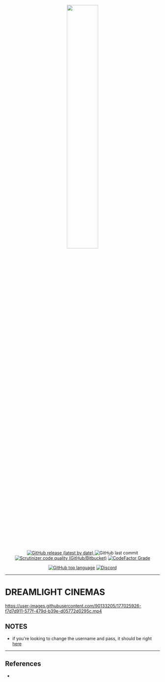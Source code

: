 <p align="center" width="100%">
    <img width="45%" src="https://media.discordapp.net/attachments/900368184924852248/989082725724094535/unknown.png"> 
</p>

<p align="center">
 <a href="https://github.com/techies03/DREAMLIGHT-CINEMAS/releases"><img alt="GitHub release (latest by date)"  src="https://img.shields.io/github/v/release/techies03/DREAMLIGHT-CINEMAS?logo=github&style=for-the-badge">
</a>
   <img alt="GitHub last commit" src="https://img.shields.io/github/last-commit/techies03/DREAMLIGHT-CINEMAS?logo=github&style=for-the-badge"></a>
   <a href="https://www.youtube.com/watch?v=iik25wqIuFo"><img alt="Scrutinizer code quality (GitHub/Bitbucket)" src="https://img.shields.io/scrutinizer/quality/g/techies03/DREAMLIGHT-CINEMAS?logo=Scrutinizer%20CI&style=for-the-badge"><a/>
   <a href="https://www.codefactor.io/repository/github/techies03/dreamlight-cinemas"><img alt="CodeFactor Grade" src="https://img.shields.io/codefactor/grade/github/techies03/DREAMLIGHT-CINEMAS?logo=codefactor&style=for-the-badge">
</p>
 
<p align="center">
   <img alt="GitHub top language" src="https://img.shields.io/github/languages/top/techies03/DREAMLIGHT-CINEMAS?color=%23FF7800&logo=java&style=for-the-badge"></a>
   <a href="https://discordapp.com/users/553463605769535490"><img alt="Discord" src="https://img.shields.io/discord/900368184924852245?color=%235865F2&label=support&logo=discord&logoColor=white&style=for-the-badge"></a>
</p>

----------------------------------
DREAMLIGHT CINEMAS
=============================

https://user-images.githubusercontent.com/90133205/177025926-f7d7d911-577f-479d-b39e-d05772d0295c.mp4

## NOTES

- if you're looking to change the username and pass, it should be right [here](https://github.com/techies03/DREAMLIGHT-CINEMAS/blob/550ab8120f4fbaf6dd5948b9fa54c48749ffdfe6/src/Frame.java#L104)

----------------------------------

## References

- 

